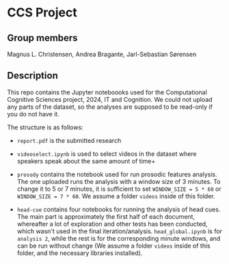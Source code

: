 # CCS Project

## Group members

Magnus L. Christensen, Andrea Bragante, Jarl-Sebastian Sørensen

## Description

This repo contains the Jupyter noteboooks used for the Computational Cognitive Sciences project, 2024, IT and Cognition.
We could not upload any parts of the dataset, so the analyses are supposed to be read-only if you do not have it.

The structure is as follows:

- `report.pdf` is the submitted research

- `videoselect.ipynb` is used to select videos in the dataset where speakers speak about the same amount of time+

- `prosody` contains the notebook used for run prosodic features analysis. The one uploaded runs the analysis with a window size of 3 minutes. To change it to 5 or 7 minutes, it is sufficient to set `WINDOW_SIZE = 5 * 60` or `WINDOW_SIZE = 7 * 60`. We assume a folder `videos` inside of this folder.

- `head-cue` contains four notebooks for running the analysis of head cues. The main part is approximately the first half of each document, whereafter a lot of exploration and other tests has been conducted, which wasn't used in the final iteration/analysis. `head_global.ipynb` is for `analysis 2`, while the rest is for the corresponding minute windows, and can be run without change (We assume a folder `videos` inside of this folder, and the necessary libraries installed).
